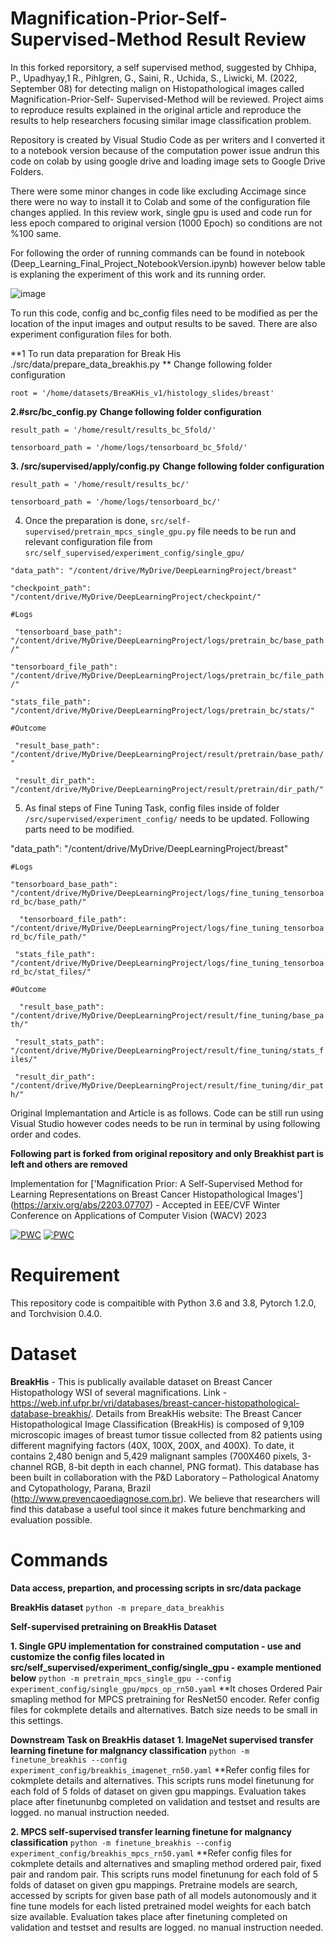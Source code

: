 # Magnification-Prior-Self-Supervised-Method Result Review

In this forked reporsitory, a self supervised method, suggested by Chhipa, P., Upadhyay,1 R., Pihlgren, G., Saini, R., Uchida, S., Liwicki, M. (2022, September 08) for 
detecting malign on Histopathological images called Magnification-Prior-Self- Supervised-Method will be reviewed. Project aims to reproduce results explained in the original article and reproduce the results to help researchers focusing similar image classification problem.

Repository is created by Visual Studio Code as per writers and I converted it to a notebook version because of the computation power issue andrun this code on colab by using google drive and loading image sets to Google Drive Folders.

There were some minor changes in code like excluding Accimage since there were no way to install it to Colab and some of the configuration file changes applied.
In this review work, single gpu is used and code run for less epoch compared to original version (1000 Epoch) so conditions are not %100 same.


For following the order of running commands can be found in notebook (Deep_Learning_Final_Project_NotebookVersion.ipynb) however  below table is explaning the experiment of this work and its running order.

![image](https://user-images.githubusercontent.com/119973966/216549715-b28a1562-8550-4c64-8c98-933e1003e170.png)

To run this code, config and bc_config files need to be modified as per the location of the input images and output results to be saved. There are also experiment configuration files for both.

**1 To run data preparation for Break His ./src/data/prepare_data_breakhis.py **
Change following folder configuration

```root = '/home/datasets/BreaKHis_v1/histology_slides/breast'```

**2.#src/bc_config.py**
**Change following folder configuration**

```result_path = '/home/result/results_bc_5fold/'```

```tensorboard_path = '/home/logs/tensorboard_bc_5fold/'```

**3. /src/supervised/apply/config.py**
**Change following folder configuration**

```result_path = '/home/result/results_bc/'```

```tensorboard_path = '/home/logs/tensorboard_bc/'```


4. Once the preparation is done, ```src/self-supervised/pretrain_mpcs_single_gpu.py``` file needs to be run and relevant configuration file  from ```src/self_supervised/experiment_config/single_gpu/```


```"data_path": "/content/drive/MyDrive/DeepLearningProject/breast"```

```"checkpoint_path": "/content/drive/MyDrive/DeepLearningProject/checkpoint/"```

```#Logs```

 ``` "tensorboard_base_path": "/content/drive/MyDrive/DeepLearningProject/logs/pretrain_bc/base_path/"```
 
  ```"tensorboard_file_path": "/content/drive/MyDrive/DeepLearningProject/logs/pretrain_bc/file_path/"```
  
  ```"stats_file_path": "/content/drive/MyDrive/DeepLearningProject/logs/pretrain_bc/stats/"```
  
```#Outcome```

 ``` "result_base_path": "/content/drive/MyDrive/DeepLearningProject/result/pretrain/base_path/"```
 
 ``` "result_dir_path": "/content/drive/MyDrive/DeepLearningProject/result/pretrain/dir_path/"```
 
 5.  As final steps of Fine Tuning Task, config files inside of folder  ```/src/supervised/experiment_config/```  needs to be updated. Following parts need to be modified.
 
 "data_path": "/content/drive/MyDrive/DeepLearningProject/breast"

 
 ``` #Logs ``` 
 
   ``` "tensorboard_base_path": "/content/drive/MyDrive/DeepLearningProject/logs/fine_tuning_tensorboard_bc/base_path/" ``` 
   
 ```   "tensorboard_file_path": "/content/drive/MyDrive/DeepLearningProject/logs/fine_tuning_tensorboard_bc/file_path/" ``` 
 
  ```  "stats_file_path": "/content/drive/MyDrive/DeepLearningProject/logs/fine_tuning_tensorboard_bc/stat_files/" ``` 

 ``` #Outcome ``` 
 
 ```   "result_base_path": "/content/drive/MyDrive/DeepLearningProject/result/fine_tuning/base_path/" ``` 
 
  ```  "result_stats_path": "/content/drive/MyDrive/DeepLearningProject/result/fine_tuning/stats_files/" ``` 
  
  ```  "result_dir_path": "/content/drive/MyDrive/DeepLearningProject/result/fine_tuning/dir_path/" ``` 
 

Original Implemantation and Article is as follows. Code can be still run using Visual Studio however codes needs to be run in terminal by using following order and codes.

**Following part is forked from original repository and only Breakhist part is left and others are removed**


Implementation for ['Magnification Prior: A Self-Supervised Method for Learning Representations on Breast Cancer Histopathological Images'] (https://arxiv.org/abs/2203.07707) - Accepted in EEE/CVF Winter Conference on Applications of Computer Vision (WACV) 2023

[![PWC](https://img.shields.io/endpoint.svg?url=https://paperswithcode.com/badge/magnification-prior-a-self-supervised-method/breast-cancer-histology-image-classification)](https://paperswithcode.com/sota/breast-cancer-histology-image-classification?p=magnification-prior-a-self-supervised-method)
[![PWC](https://img.shields.io/endpoint.svg?url=https://paperswithcode.com/badge/magnification-prior-a-self-supervised-method/breast-cancer-histology-image-classification-1)](https://paperswithcode.com/sota/breast-cancer-histology-image-classification-1?p=magnification-prior-a-self-supervised-method)


# Requirement
This repository code is compaitible with Python 3.6 and 3.8, Pytorch 1.2.0, and Torchvision 0.4.0.

# Dataset
**BreakHis** - This is publically available dataset on Breast Cancer Histopathology WSI of several magnifications. Link - https://web.inf.ufpr.br/vri/databases/breast-cancer-histopathological-database-breakhis/. Details from BreakHis website: The Breast Cancer Histopathological Image Classification (BreakHis) is  composed of 9,109 microscopic images of breast tumor tissue collected from 82 patients using different magnifying factors (40X, 100X, 200X, and 400X).  To date, it contains 2,480  benign and 5,429 malignant samples (700X460 pixels, 3-channel RGB, 8-bit depth in each channel, PNG format). This database has been built in collaboration with the P&D Laboratory  – Pathological Anatomy and Cytopathology, Parana, Brazil (http://www.prevencaoediagnose.com.br). We believe that researchers will find this database a useful tool since it makes future benchmarking and evaluation possible.

# Commands

**Data access, prepartion, and processing scripts in src/data package**

**BreakHis dataset** 
```python -m prepare_data_breakhis```


**Self-supervised pretraining on BreakHis Dataset** 

**1. Single GPU implementation for constrained computation - use and customize the config files located in src/self_supervised/experiment_config/single_gpu - example mentioned below** 
```python -m pretrain_mpcs_single_gpu --config experiment_config/single_gpu/mpcs_op_rn50.yaml```
**It choses Ordered Pair smapling method for MPCS pretraining for ResNet50 encoder. Refer config files for cokmplete details and alternatives. Batch size needs to be small in this settings.

**Downstream Task on BreakHis dataset** 
**1. ImageNet supervised transfer learning finetune for malgnancy classification** 
```python -m finetune_breakhis --config experiment_config/breakhis_imagenet_rn50.yaml```
**Refer config files for cokmplete details and alternatives. This scripts runs model finetunung for each fold of 5 folds of dataset on given gpu mappings. Evaluation takes place after finetununbg completed on validation and testset and results are logged. no manual instruction needed.

**2. MPCS self-supervised transfer learning finetune for malgnancy classification** 
```python -m finetune_breakhis --config experiment_config/breakhis_mpcs_rn50.yaml```
**Refer config files for cokmplete details and alternatives and smapling method ordered pair, fixed pair and random pair. This scripts runs model finetunung for each fold of 5 folds of dataset on given gpu mappings. Pretraine models are search, accessed by scripts for given base path of all models autonomously and it fine tune models for each listed pretrained model weights for each batch size available. Evaluation takes place after finetuning completed on validation and testset and results are logged. no manual instruction needed.

